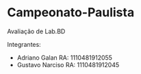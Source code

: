 # Campeonato-Paulista
Avaliação de Lab.BD

Integrantes:

* Adriano Galan               RA: 1110481912055
* Gustavo Narciso             RA: 1110481912045
